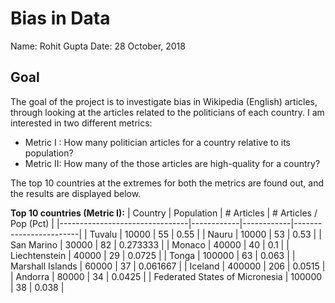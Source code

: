 # Bias in Data
Name: Rohit Gupta
Date: 28 October, 2018

## Goal
The goal of the project is to investigate bias in Wikipedia (English) articles, through looking at the articles related to the politicians of each country. I am interested in two different metrics:
* Metric I : How many politician articles for a country relative to its population?
* Metric II: How many of the those articles are high-quality for a country? 

The top 10 countries at the extremes for both the metrics are found out, and the results are displayed below. 

**Top 10 countries (Metric I):**
| Country                        | Population | # Articles | # Articles / Pop (Pct) |
|--------------------------------|------------|------------|------------------------|
| Tuvalu                         | 10000      | 55         | 0.55                   |
| Nauru                          | 10000      | 53         | 0.53                   |
| San Marino                     | 30000      | 82         | 0.273333               |
| Monaco                         | 40000      | 40         | 0.1                    |
| Liechtenstein                  | 40000      | 29         | 0.0725                 |
| Tonga                          | 100000     | 63         | 0.063                  |
| Marshall Islands               | 60000      | 37         | 0.061667               |
| Iceland                        | 400000     | 206        | 0.0515                 |
| Andorra                        | 80000      | 34         | 0.0425                 |
| Federated States of Micronesia | 100000     | 38         | 0.038                  |


